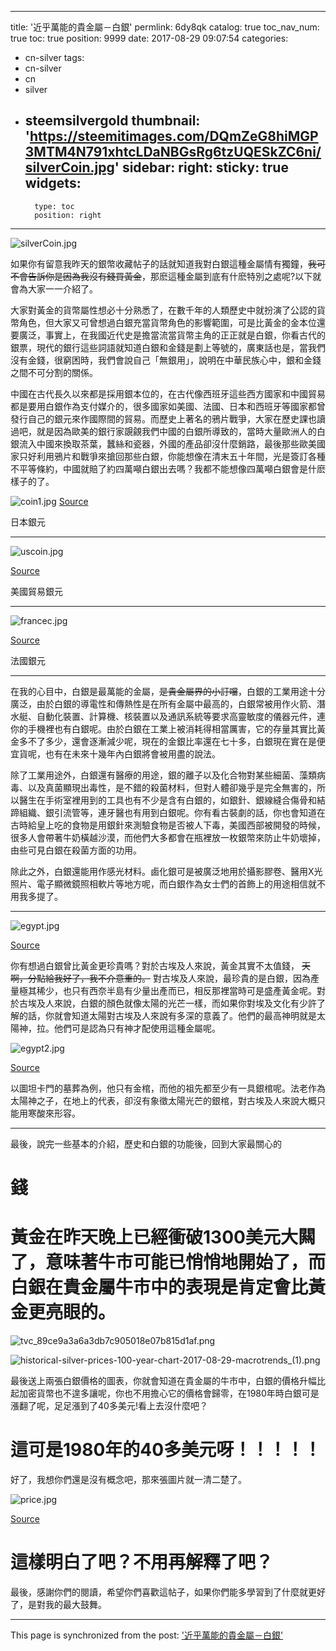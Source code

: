 
---
title: '近乎萬能的貴金屬－白銀'
permlink: 6dy8qk
catalog: true
toc_nav_num: true
toc: true
position: 9999
date: 2017-08-29 09:07:54
categories:
- cn-silver
tags:
- cn-silver
- cn
- silver
- steemsilvergold
thumbnail: 'https://steemitimages.com/DQmZeG8hiMGP3MTM4N791xhtcLDaNBGsRg6tzUQESkZC6ni/silverCoin.jpg'
sidebar:
    right:
        sticky: true
widgets:
    -
        type: toc
        position: right
---


![silverCoin.jpg](https://steemitimages.com/DQmZeG8hiMGP3MTM4N791xhtcLDaNBGsRg6tzUQESkZC6ni/silverCoin.jpg)


如果你有留意我昨天的銀幣收藏帖子的話就知道我對白銀這種金屬情有獨鐘，~~我可不會告訴你是因為我沒有錢買黃金~~，那麽這種金屬到底有什麽特別之處呢?以下就會為大家一一介紹了。


大家對黃金的貨幣屬性想必十分熟悉了，在數千年的人類歷史中就扮演了公認的貨幣角色，但大家又可曾想過白銀充當貨幣角色的影響範圍，可是比黃金的金本位還要廣泛，事實上，在我國近代史是擔當流當貨幣主角的正正就是白銀，你看古代的銀票，現代的銀行這些詞語就知道白銀和金錢是劃上等號的，廣東話也是，當我們沒有金錢，很窮困時，我們會說自己「無銀用」，說明在中華民族心中，銀和金錢之間不可分割的關係。

中國在古代長久以來都是採用銀本位的，在古代像西班牙這些西方國家和中國貿易都是要用白銀作為支付媒介的，很多國家如美國、法國、日本和西班牙等國家都曾發行自己的銀元來作國際間的貿易。而歷史上著名的鴉片戰爭，大家在歷史課也讀過吧，就是因為歐美的銀行家覬覦我們中國的白銀所導致的，當時大量歐洲人的白銀流入中國來換取茶葉，蠶絲和瓷器，外國的產品卻沒什麼銷路，最後那些歐美國家只好利用鴉片和戰爭來搶回那些白銀，你能想像在清末五十年間，光是簽訂各種不平等條約，中國就賠了約四萬噸白銀出去嗎？我都不能想像四萬噸白銀會是什麽樣子的了。


![coin1.jpg](https://steemitimages.com/DQmPcpxSsLqEAi1K9LTGdMTG1DTLxr1cuaGYVrMLGQkHpEH/coin1.jpg)
[Source](https://kknews.cc/zh-hk/collect/92lpz4b.html)

日本銀元

<hr>

![uscoin.jpg](https://steemitimages.com/DQmc5mtd9jn9Ex4x9DD7rEeGjA7hNXVVByryR56u2oMKNXA/uscoin.jpg)

[Source](https://kknews.cc/culture/reejnqx.html)

美國貿易銀元

<hr>

![francec.jpg](https://steemitimages.com/DQmVPd9nSjcEZMMTunivmvCtEfiRY3zT1h4mUyK3ZAsRx1o/francec.jpg)

[Source](https://kknews.cc/culture/reejnqx.html)

法國銀元
<hr>

在我的心目中，白銀是最萬能的金屬，~~是貴金屬界的小訂噹~~，白銀的工業用途十分廣泛，由於白銀的導電性和傳熱性是在所有金屬中最高的，白銀常被用作火箭、潛水艇、自動化裝置、計算機、核裝置以及通訊系統等要求高靈敏度的儀器元件，連你的手機裡也有白銀呢。由於白銀在工業上被消耗得相當厲害，它的存量其實比黃金多不了多少，還會逐漸減少呢，現在的金銀比率還在七十多，白銀現在實在是便宜貨呢，也有在未來十幾年內白銀將會被用盡的說法。

除了工業用途外，白銀還有醫療的用途，銀的離子以及化合物對某些細菌、藻類病毒、以及真菌顯現出毒性，是不錯的殺菌材料，但對人體卻幾乎是完全無害的，所以醫生在手術室裡用到的工具也有不少是含有白銀的，如銀針、銀線縫合傷骨和結蹄組織、銀引流管等，連牙醫也有用到白銀呢。你有看古裝劇的話，你也會知道在古時給皇上吃的食物是用銀針來測驗食物是否被人下毒，美國西部被開發的時候，很多人會帶著牛奶橫越沙漠，而他們大多都會在瓶裡放一枚銀幣來防止牛奶壞掉，由些可見白銀在殺菌方面的功用。

除此之外，白銀還能用作感光材料。鹵化銀可是被廣泛地用於攝影膠卷、醫用X光照片、電子顯微鏡照相軟片等地方呢，而白銀作為女士們的首飾上的用途相信就不用我多提了。

<hr>



![egypt.jpg](https://steemitimages.com/DQmatWgPoCvTBWogNF3wncRU8PrxV9XT5fMhfWmqvjEoGxy/egypt.jpg)

[Source](http://lishi.5dwo.com/view/20151124170601.html)

你有想過白銀曾比黃金更珍貴嗎？對於古埃及人來說，黃金其實不太值錢， ~~天啊，分點給我好了，我不介意重的。~~ 對古埃及人來說，最珍貴的是白銀，因為產量極其稀少，也只有西奈半島有少量出產而已，相反那裡當時可是盛產黃金呢。對於古埃及人來說，白銀的顏色就像太陽的光芒一樣，而如果你對埃及文化有少許了解的話，你就會知道太陽對古埃及人來說有多深的意義了。他們的最高神明就是太陽神，拉。他們可是認為只有神才配使用這種金屬呢。



![egypt2.jpg](https://steemitimages.com/DQmRBbdjvs8pQjWVBRd15TB7ZCyJVeP8XkeJgxzC9GprGHQ/egypt2.jpg)

[Source](http://lishi.5dwo.com/view/20151124170601.html)




以圖坦卡門的墓葬為例，他只有金棺，而他的祖先都至少有一具銀棺呢。法老作為太陽神之子，在地上的代表，卻沒有象徵太陽光芒的銀棺，對古埃及人來說大概只能用寒酸來形容。


<hr>

最後，說完一些基本的介紹，歷史和白銀的功能後，回到大家最關心的

# 錢

# 黃金在昨天晚上已經衝破1300美元大闗了，意味著牛市可能已悄悄地開始了，而白銀在貴金屬牛市中的表現是肯定會比黃金更亮眼的。



![tvc_89ce9a3a6a3db7c905018e07b815d1af.png](https://steemitimages.com/DQmQTNcon2mvJpjq9apNdh3oKoNnx1BomMR3xkCmjoRjfg5/tvc_89ce9a3a6a3db7c905018e07b815d1af.png)

![historical-silver-prices-100-year-chart-2017-08-29-macrotrends_(1).png](https://steemitimages.com/DQmWHTFAW95i7hLD7qNG32LiDLiniBWFaRq2c2JxGSyEUsL/historical-silver-prices-100-year-chart-2017-08-29-macrotrends_(1).png)

最後送上兩張白銀價格的圖表，你就會知道在貴金屬的牛市中，白銀的價格升幅比起加密貨幣也不遑多讓呢，你也不用擔心它的價格會歸零，在1980年時白銀可是漲翻了呢，足足漲到了40多美元!看上去沒什麼吧？


# 這可是1980年的40多美元呀！！！！！

好了，我想你們還是沒有概念吧，那來張圖片就一清二楚了。

![price.jpg](https://steemitimages.com/DQmVSMMLWc2TRpasB7vRrHASgSGJgciGcpvzPfCtgC2XMFq/price.jpg)

[Source](https://wechatinchina.com/thread-28534-1-1.html)

# 這樣明白了吧？不用再解釋了吧？

最後，感謝你們的閱讀，希望你們喜歡這帖子，如果你們能多學習到了什麼就更好了，是對我的最大鼓舞。

- - -

This page is synchronized from the post: ['近乎萬能的貴金屬－白銀'](https://steemit.com/@htliao/6dy8qk)
